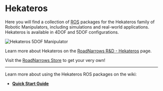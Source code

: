 Hekateros
=============

Here you will find a collection of [ROS](http://ros.org) packages for the Hekateros family of Robotic Manipulators, including simulations and real-world applications. Hekateros is available in 4DOF and 5DOF configurations.

![Hekateros 5DOF Manipulator](http://www.roadnarrows.com/r-and-d/Hekateros/img/Hek_Reflect.png)

Learn more about Hekateros on the [RoadNarrows R&D - Hekateros](http://roadnarrows.com/r-and-d/Hekateros/) page.

Visit the [RoadNarrows Store](http://www.roadnarrows-store.com/hekateros-arm.html) to get your very own!

***

Learn more about using the Hekateros ROS packages on the wiki: 
 * [**Quick Start Guide**](https://github.com/roadnarrows-robotics/hekateros/wiki/Hekateros-Quick-Start-Guide)
